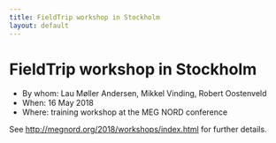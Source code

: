 ```yaml
---
title: FieldTrip workshop in Stockholm
layout: default
---
```


# FieldTrip workshop in Stockholm

-   By whom: Lau Møller Andersen, Mikkel Vinding, Robert Oostenveld
-   When: 16 May 2018
-   Where: training workshop at the MEG NORD conference

See <http://megnord.org/2018/workshops/index.html> for further details.

